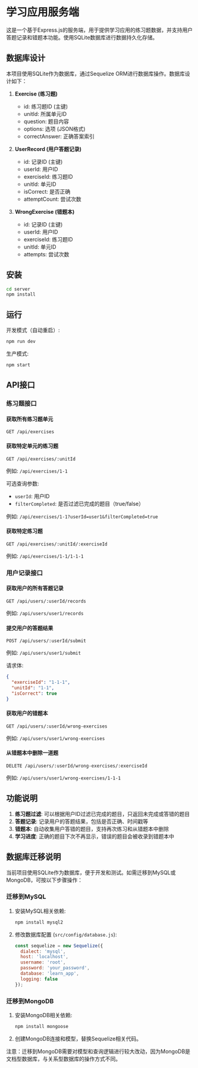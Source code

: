 # 学习应用服务端

这是一个基于Express.js的服务端，用于提供学习应用的练习题数据，并支持用户答题记录和错题本功能。使用SQLite数据库进行数据持久化存储。

## 数据库设计

本项目使用SQLite作为数据库，通过Sequelize ORM进行数据库操作。数据库设计如下：

1. **Exercise (练习题)**
   - id: 练习题ID (主键)
   - unitId: 所属单元ID
   - question: 题目内容
   - options: 选项 (JSON格式)
   - correctAnswer: 正确答案索引

2. **UserRecord (用户答题记录)**
   - id: 记录ID (主键)
   - userId: 用户ID
   - exerciseId: 练习题ID
   - unitId: 单元ID
   - isCorrect: 是否正确
   - attemptCount: 尝试次数

3. **WrongExercise (错题本)**
   - id: 记录ID (主键)
   - userId: 用户ID
   - exerciseId: 练习题ID
   - unitId: 单元ID
   - attempts: 尝试次数

## 安装

```bash
cd server
npm install
```

## 运行

开发模式（自动重启）:
```bash
npm run dev
```

生产模式:
```bash
npm start
```

## API接口

### 练习题接口

#### 获取所有练习题单元
```
GET /api/exercises
```

#### 获取特定单元的练习题
```
GET /api/exercises/:unitId
```
例如: `/api/exercises/1-1`

可选查询参数:
- `userId`: 用户ID
- `filterCompleted`: 是否过滤已完成的题目（true/false）

例如: `/api/exercises/1-1?userId=user1&filterCompleted=true`

#### 获取特定练习题
```
GET /api/exercises/:unitId/:exerciseId
```
例如: `/api/exercises/1-1/1-1-1`

### 用户记录接口

#### 获取用户的所有答题记录
```
GET /api/users/:userId/records
```
例如: `/api/users/user1/records`

#### 提交用户的答题结果
```
POST /api/users/:userId/submit
```
例如: `/api/users/user1/submit`

请求体:
```json
{
  "exerciseId": "1-1-1",
  "unitId": "1-1",
  "isCorrect": true
}
```

#### 获取用户的错题本
```
GET /api/users/:userId/wrong-exercises
```
例如: `/api/users/user1/wrong-exercises`

#### 从错题本中删除一道题
```
DELETE /api/users/:userId/wrong-exercises/:exerciseId
```
例如: `/api/users/user1/wrong-exercises/1-1-1`

## 功能说明

1. **练习题过滤**: 可以根据用户ID过滤已完成的题目，只返回未完成或答错的题目
2. **答题记录**: 记录用户的答题结果，包括是否正确、时间戳等
3. **错题本**: 自动收集用户答错的题目，支持再次练习和从错题本中删除
4. **学习进度**: 正确的题目下次不再显示，错误的题目会被收录到错题本中

## 数据库迁移说明

当前项目使用SQLite作为数据库，便于开发和测试。如需迁移到MySQL或MongoDB，可按以下步骤操作：

### 迁移到MySQL

1. 安装MySQL相关依赖:
   ```bash
   npm install mysql2
   ```

2. 修改数据库配置 (`src/config/database.js`):
   ```javascript
   const sequelize = new Sequelize({
     dialect: 'mysql',
     host: 'localhost',
     username: 'root',
     password: 'your_password',
     database: 'learn_app',
     logging: false
   });
   ```

### 迁移到MongoDB

1. 安装MongoDB相关依赖:
   ```bash
   npm install mongoose
   ```

2. 创建MongoDB连接和模型，替换Sequelize相关代码。

注意：迁移到MongoDB需要对模型和查询逻辑进行较大改动，因为MongoDB是文档型数据库，与关系型数据库的操作方式不同。
